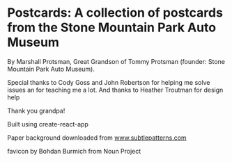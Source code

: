 # Postcards: A collection of postcards from the Stone Mountain Park Auto Museum

By Marshall Protsman, Great Grandson of Tommy Protsman (founder: Stone Mountain Park Auto Museum).

Special thanks to Cody Goss and John Robertson for helping me solve issues an for teaching me a lot. And thanks to Heather Troutman for design help

Thank you grandpa!

Built using create-react-app

Paper background downloaded from www.subtlepatterns.com

favicon by Bohdan Burmich from Noun Project
